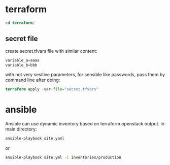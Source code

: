 # terraform

```terraform
cd terraform/
```

## secret file
create secret.tfvars file with similar content:

```terraform
variable_a=aaaa
variable_b=bbb
```

with not very sesitive parameters, for sensible like passwords, pass them by command line after doing:

```terraform
terraform apply -var-file="secret.tfvars"
```

# ansible

Ansible can use dynamic inventory based on terraform openstack output.
In main directory:

```bash
ansible-playbook site.yaml
```

or

```bash
ansible-playbook site.yml -i inventories/production
```
